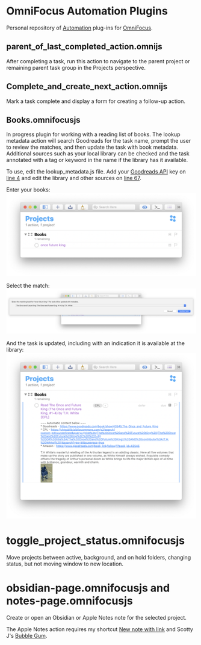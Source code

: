 # OmniFocus Automation Plugins

Personal repository of [Automation](https://omni-automation.com) plug-ins for [OmniFocus](https://www.omnigroup.com/omnifocus/).

## parent\_of\_last\_completed\_action.omnijs
After completing a task, run this action to navigate to the parent project or remaining parent task group in the Projects perspective.

## Complete\_and\_create\_next\_action.omnijs
Mark a task complete and display a form for creating a follow-up action.

## Books.omnifocusjs
In progress plugin for working with a reading list of books. The lookup metadata action will search Goodreads for the task name, prompt the user to review the matches, and then update the task with book metadata. Additional sources such as your local library can be checked and the task annotated with a tag or keyword in the name if the library has it available.

To use, edit the lookup_metadata.js file. Add your [Goodreads API](https://www.goodreads.com/api) key on [line 4](https://github.com/cleobis/OmniFocus/blob/24175cda6fc449a2b6c4d7f878a283a3e85ace81/Books.omnifocusjs/Resources/lookup_metadata.js#L4) and edit the library and other sources on [line 67](https://github.com/cleobis/OmniFocus/blob/24175cda6fc449a2b6c4d7f878a283a3e85ace81/Books.omnifocusjs/Resources/lookup_metadata.js#L67).

Enter your books:
![Enter your books](docs/img1.png)

Select the match:
![Select the match](docs/img2.png)

And the task is updated, including with an indication it is available at the library:
![And the task is updated, including with an indication it is available at the library](docs/img3.png)

# toggle_project_status.omnifocusjs
Move projects between active, background, and on hold folders, changing status, but not moving window to new location.

# obsidian-page.omnifocusjs and notes-page.omnifocusjs
Create or open an Obsidian or Apple Notes note for the selected project.

The Apple Notes action requires my shortcut [New note with link](https://www.icloud.com/shortcuts/0794d8e83d5543d3b515e9eef0a8de47) and Scotty J's [Bubble Gum](https://heyscottyj.com/2021/05/25/sticking-stuff-together-with-bubble-gum/).
